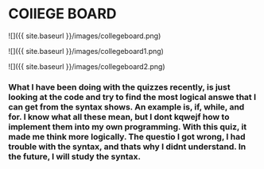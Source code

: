 
# COllEGE BOARD
![]({{ site.baseurl }}/images/collegeboard.png)

![]({{ site.baseurl }}/images/collegeboard1.png)

![]({{ site.baseurl }}/images/collegeboard2.png)
### What I have been doing with the quizzes recently, is just looking at the code and try to find the most logical answe that  I can get from the syntax shows. An example is, if, while, and for. I know what all these mean, but I dont kqwejf how to implement them into my own programming. With this quiz, it made me think more logically. The questio I got wrong, I had trouble with the syntax, and thats why I didnt understand. In the future, I will study the syntax. 
